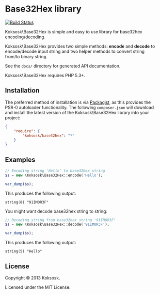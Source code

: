 # Base32Hex library

[![Build Status](https://travis-ci.org/koksosk/base32hex.svg)](https://travis-ci.org/koksosk/base32hex)

Koksosk\Base32Hex is simple and easy to use library for base32hex encoding/decoding.

Koksosk\Base32Hex provides two simple methods: **encode** and **decode** to encode/decode
input string and two helper methods to convert string from/to binary string.

See the `docs/` directory for generated API documentation.

Koksosk\Base32Hex requires PHP 5.3+.

## Installation

The preferred method of installation is via [Packagist][], as this provides
the PSR-0 autoloader functionality. The following `composer.json` will download
and install the latest version of the Koksosk\Base32Hex library into your project:

```json
{
    "require": {
        "koksosk/base32hex": "*"
    }
}
```

## Examples

```php
// Encoding string 'Hello' to base32hex string
$s = new \Koksosk\Base32Hex::encode('Hello');

var_dump($s);
```

This produces the following output:

```
string(8) "91IMOR3F"
```

You might want decode base32hex string to string:

```php
// Decoding string from base32hex string '91IMOR3F'
$s = new \Koksosk\Base32Hex::decode('91IMOR3F');

var_dump($s);
```

This produces the following output:

```
string(5) "Hello"
```

## License

Copyright &copy; 2013 Koksosk.

Licensed under the MIT License.

[phpdoc-md]: https://github.com/evert/phpdoc-md
[packagist]: http://packagist.org/
